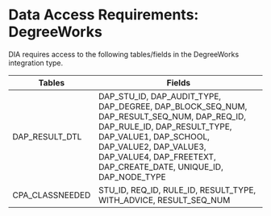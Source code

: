 # Data Access Requirements: DegreeWorks
DIA requires access to the following tables/fields in the DegreeWorks integration type.

| Tables | Fields |
| ------ | ------ |
| DAP_RESULT_DTL | DAP_STU_ID, DAP_AUDIT_TYPE, DAP_DEGREE, DAP_BLOCK_SEQ_NUM, DAP_RESULT_SEQ_NUM, DAP_REQ_ID, DAP_RULE_ID, DAP_RESULT_TYPE, DAP_VALUE1, DAP_SCHOOL, DAP_VALUE2, DAP_VALUE3, DAP_VALUE4, DAP_FREETEXT, DAP_CREATE_DATE, UNIQUE_ID, DAP_NODE_TYPE |
| CPA_CLASSNEEDED | STU_ID, REQ_ID, RULE_ID, RESULT_TYPE, WITH_ADVICE, RESULT_SEQ_NUM |

